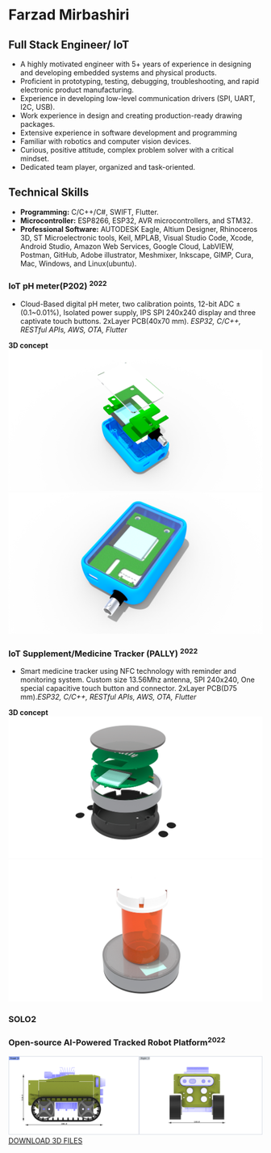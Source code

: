 # Farzad Mirbashiri
## Full Stack Engineer/ IoT

- A highly motivated engineer with 5+ years of experience in designing and developing embedded systems and physical products.
- Proficient in prototyping, testing, debugging, troubleshooting, and rapid electronic product manufacturing.
- Experience in developing low-level communication drivers (SPI, UART, I2C, USB).
- Work experience in design and creating production-ready drawing packages.
- Extensive experience in software development and programming 
- Familiar with robotics and computer vision devices.
- Curious, positive attitude, complex problem solver with a critical mindset.
- Dedicated team player, organized and task-oriented.
## Technical Skills

- **Programming:** C/C++/C#, SWIFT, Flutter.
- **Microcontroller:** ESP8266, ESP32, AVR microcontrollers, and STM32.
- **Professional Software:** AUTODESK Eagle, Altium Designer, Rhinoceros 3D, ST Microelectronic tools, Keil, MPLAB, Visual Studio Code, Xcode, Android Studio, Amazon Web Services, Google Cloud, LabVIEW, Postman, GitHub, Adobe illustrator, Meshmixer, Inkscape, GIMP, Cura, Mac, Windows, and Linux(ubuntu).

### IoT pH meter(P202) <sup>2022</sup>
- Cloud-Based digital pH meter, two calibration points, 12-bit ADC ±(0.1~0.01%), Isolated power supply, IPS SPI 240x240 display and three captivate touch buttons. 2xLayer PCB(40x70 mm).
*ESP32, C/C++, RESTful APIs, AWS, OTA, Flutter*

**3D concept**
![This is an image](/assets/images/3D_IoT_pH_meter_1.png)
![This is an image](/assets/images/3D_IoT_pH_meter_2.png)

### IoT Supplement/Medicine Tracker (PALLY) <sup>2022</sup>
- Smart medicine tracker using NFC technology with reminder and monitoring system.
Custom size 13.56Mhz antenna, SPI 240x240, One special capacitive touch button and connector. 2xLayer PCB(D75 mm).*ESP32, C/C++, RESTful APIs, AWS, OTA, Flutter*

**3D concept**
![This is an image](/assets/images/3D_Pally_1.png)
![This is an image](/assets/images/3D_Pally_2.png)



### SOLO2
### Open-source AI-Powered Tracked Robot Platform<sup>2022</sup>
![This is an image](/assets/images/SOLO2_DIM.png)
[DOWNLOAD 3D FILES](../SOLO2/)

